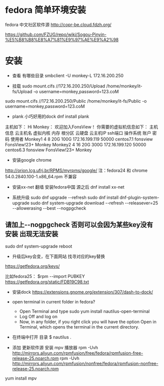 # fedora 简单环境安装

fedora 中文社区软件源  http://copr-be.cloud.fdzh.org/

https://github.com/FZUG/repo/wiki/Sogou-Pinyin-%E5%B8%B8%E8%A7%81%E9%97%AE%E9%A2%98


# 安装

+ 查看 有哪些目录
smbclient -U monkey-L 172.16.200.250

+ 挂载
sudo mount.cifs //172.16.200.250/Upload /home/monkey/it-fs/Upload -o username=monkey,password=123.coM

sudo mount.cifs //172.16.200.250/Public /home/monkey/it-fs/Public -o username=monkey,password=123.coM

+ plank 小巧好用的dock
 dnf install plank

主机如下：
Hi Monkey：
            欢迎加入FonsView！
            你需要的虚拟机信息如下：
主机信息
云主机名	虚拟内核	内存	根分区	云硬盘	云主机IP	ssh端口	操作系统	账户	密码	使用者
Monkey1	4	8	20G	100G	172.16.199.119	50000	centos7.1	fonsview	FonsView!23+	Monkey
Monkey2	4	16	20G	300G	172.16.199.120	50000	centos6.3	fonsview	FonsView!23+	Monkey


+ 安装google  chrome

http://orion.lcg.ufrj.br/RPMS/myrpms/google/
注：fedora24 和 chrome 54.0.2840.100-1.x86_64.rpm 不兼容

+ 安装xx-net 翻墙
安装fedora中国 源之后
dnf install xx-net

+ 系统升级
sudo dnf upgrade --refresh
sudo dnf install dnf-plugin-system-upgrade
sudo dnf system-upgrade download --refresh --releasever=25 --allowerasing --best --nogpgcheck
## 请加上--nogpgcheck 否则可以会因为某些key没有安装 出现无法安装

sudo dnf system-upgrade reboot
+ 升级后key会变，在下面网站 找寻对应的key替换

https://getfedora.org/keys/

比如fedora25：
$rpm --import PUBKEY https://getfedora.org/static/FDB19C98.txt
+ 安装dock
https://extensions.gnome.org/extension/307/dash-to-dock/

+ open terminal in current folder in fedora?
    - Open Terminal and type sudo yum install nautilus-open-terminal
    - Log Off and log on
    - Now, in any folder, if you right click you will have the option Open in Terminal, which opens the terminal in the current directory.

+ 在终端中打开 目录
    $ nautilus .


+ 添加 更新软件源  安装 mpv 播放器
rpm -Uvh http://mirrors.aliyun.com/rpmfusion/free/fedora/rpmfusion-free-release-25.noarch.rpm
rpm -Uvh http://mirrors.aliyun.com/rpmfusion/nonfree/fedora/rpmfusion-nonfree-release-25.noarch.rpm



yum install mpv